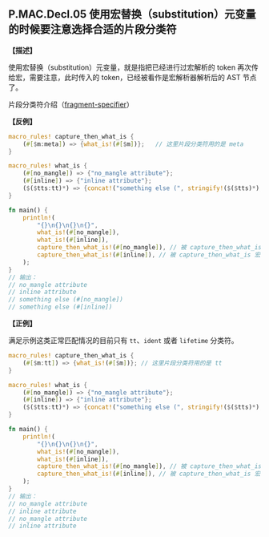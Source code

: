 ## P.MAC.Decl.05 使用宏替换（substitution）元变量的时候要注意选择合适的片段分类符

**【描述】**

使用宏替换（substitution）元变量，就是指把已经进行过宏解析的 token 再次传给宏，需要注意，此时传入的 token，已经被看作是宏解析器解析后的 AST 节点了。

片段分类符介绍（[fragment-specifier](https://doc.rust-lang.org/nightly/reference/macros-by-example.html#metavariables)）

**【反例】**

```rust
macro_rules! capture_then_what_is {
    (#[$m:meta]) => {what_is!(#[$m])};   // 这里片段分类符用的是 meta
}

macro_rules! what_is {
    (#[no_mangle]) => {"no_mangle attribute"};
    (#[inline]) => {"inline attribute"};
    ($($tts:tt)*) => {concat!("something else (", stringify!($($tts)*), ")")};
}

fn main() {
    println!(
        "{}\n{}\n{}\n{}",
        what_is!(#[no_mangle]),
        what_is!(#[inline]),
        capture_then_what_is!(#[no_mangle]), // 被 capture_then_what_is 宏 解析过的token，不会再二次被 what_is 宏解析，所以按 tt 规则处理
        capture_then_what_is!(#[inline]), // 被 capture_then_what_is 宏 解析过的token，不会再二次被 what_is 宏解析，所以按 tt 规则处理
    );
}
// 输出：
// no_mangle attribute
// inline attribute
// something else (#[no_mangle])
// something else (#[inline])
```

**【正例】**

满足示例这类正常匹配情况的目前只有 `tt`、`ident` 或者 `lifetime` 分类符。

```rust
macro_rules! capture_then_what_is {
    (#[$m:tt]) => {what_is!(#[$m])}; // 这里片段分类符用的是 tt
}

macro_rules! what_is {
    (#[no_mangle]) => {"no_mangle attribute"};
    (#[inline]) => {"inline attribute"};
    ($($tts:tt)*) => {concat!("something else (", stringify!($($tts)*), ")")};
}

fn main() {
    println!(
        "{}\n{}\n{}\n{}",
        what_is!(#[no_mangle]),
        what_is!(#[inline]),
        capture_then_what_is!(#[no_mangle]), // 被 capture_then_what_is 宏 解析过的token，还会被 what_is 二次处理
        capture_then_what_is!(#[inline]), // 被 capture_then_what_is 宏 解析过的token，还会被 what_is 二次处理
    );
}
// 输出：
// no_mangle attribute
// inline attribute
// no_mangle attribute
// inline attribute
```
